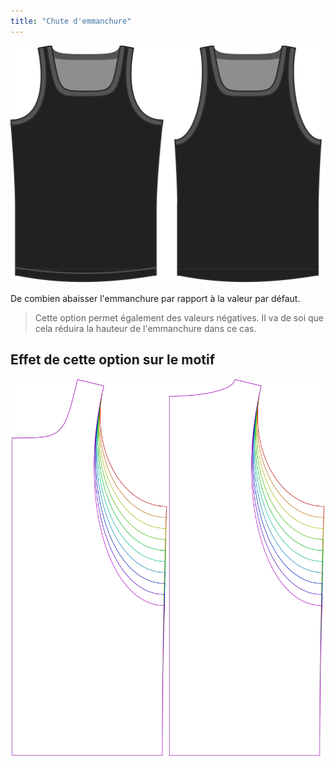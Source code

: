 ```yaml
---
title: "Chute d'emmanchure"
---
```


![L'option de descente d'emmanchure sur Aaron](./armholedrop.svg)

De combien abaisser l'emmanchure par rapport à la valeur par défaut.

> Cette option permet également des valeurs négatives. Il va de soi que cela réduira la hauteur de l'emmanchure dans ce cas.

## Effet de cette option sur le motif

![Cette image montre l'effet de cette option en superposant plusieurs variantes qui ont une valeur différente pour cette option](aaron_armholedrop_sample.svg "Effet de cette option sur le patron")
